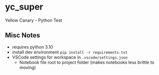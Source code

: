# yc_super
Yellow Canary - Python Test

## Misc Notes
- requires python 3.10
- install dev environment `pip install -r requirements.txt`
- VSCode settings for workspace in `.vscode/settings.json`
  - Notebook file root to project folder (makes notebooks less brittle to moving)